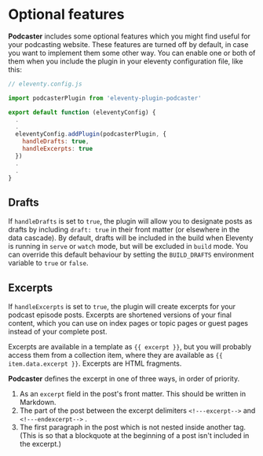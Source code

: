 # Optional features

**Podcaster** includes some optional features which you might find useful for your podcasting website. These features are turned off by default, in case you want to implement them some other way. You can enable one or both of them when you include the plugin in your eleventy configuration file, like this:

```js
// eleventy.config.js

import podcasterPlugin from 'eleventy-plugin-podcaster'

export default function (eleventyConfig) {
  .
  .
  eleventyConfig.addPlugin(podcasterPlugin, {
    handleDrafts: true,
    handleExcerpts: true
  })
  .
  .
}
```

## Drafts

If `handleDrafts` is set to `true`, the plugin will allow you to designate posts as drafts by including `draft: true` in their front matter (or elsewhere in the data cascade). By default, drafts will be included in the build when Eleventy is running in `serve` or `watch` mode, but will be excluded in `build` mode. You can override this default behaviour by setting the `BUILD_DRAFTS` environment variable to `true` or `false`.

## Excerpts

If `handleExcerpts` is set to `true`, the plugin will create excerpts for your podcast episode posts. Excerpts are shortened versions of your final content, which you can use on index pages or topic pages or guest pages instead of your complete post.

Excerpts are available in a template as `{{ excerpt }}`, but you will probably access them from a collection item, where they are available as `{{ item.data.excerpt }}`. Excerpts are HTML fragments.

**Podcaster** defines the excerpt in one of three ways, in order of priority.

1. As an `excerpt` field in the post's front matter. This should be written in Markdown.
2. The part of the post between the excerpt delimiters `<!---excerpt-->` and `<!---endexcerpt-->` .
3. The first paragraph in the post which is not nested inside another tag. (This is so that a blockquote at the beginning of a post isn't included in the excerpt.)
